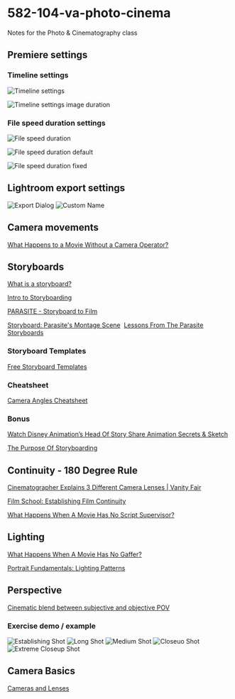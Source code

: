 # 582-104-va-photo-cinema

Notes for the Photo &amp; Cinematography class

<!-- ## Video Inspirations

[nothing, except everything.](https://www.youtube.com/watch?v=hif5eI5pBxo&ab_channel=WesleyWang)

[East of Eden | SONY FX30](https://www.youtube.com/watch?v=aPe936J-6Z0&ab_channel=AdvertiseReality)

[For those waiting for life to happen - Life Of Riza](https://www.youtube.com/watch?v=ij84DoCEmdI&ab_channel=LifeOfRiza)

[The Art of Slowing Down - Life Of Riza](https://www.youtube.com/watch?v=Up16ERpUvx4&ab_channel=LifeOfRiza)

[This might be holding you back. - Life Of Riza](https://www.youtube.com/watch?v=K8B0nnX5pmU&ab_channel=LifeOfRiza)

[Why being bored is a good thing - Life Of Riza](https://www.youtube.com/watch?v=Xuf4w17b2L0&ab_channel=LifeOfRiza)

[These 3 Rules Reinvented the Vlog | Ft. LifeOfRiza](https://www.youtube.com/watch?v=zO9AuCxV4Jg&ab_channel=DigitalSpaghetti)

[The Adventure That Saved My Life. - Natalie Lynn](<https://www.youtube.com/watch?v=tWCLD8wmBs8&list=PLZvRVbBCVbGrNTNpilwwSoSKIEXh70DzC&index=8&ab_channel=NatalieLynn>)

[Natalie Lynn Breaks Down Her Most Iconic Shots](https://www.youtube.com/watch?v=hx2Qkn-vPVU&ab_channel=DigitalSpaghetti)

[Natalie Lynn Makes Cinematic Videos that Feel Like Journal Entries](https://www.youtube.com/watch?v=T1Mf8j44kIk&ab_channel=DigitalSpaghetti)

[for those who might be "scared to start"](https://www.youtube.com/watch?v=fqWav4L2DRQ&ab_channel=MarianneBeaulieu)

[How glowing up ruined my life - Alivia D'Andrea](<https://www.youtube.com/watch?v=_6I34KPrNXQ&ab_channel=AliviaD%27Andrea>) -->

<!-- ## Dialog

[well, dialogue doesn't get much better than this...](https://www.youtube.com/watch?v=jKG-ij97nB8&ab_channel=SceneIt) -->

## Premiere settings

### Timeline settings

![Timeline settings](references/premiere/premiere-timeline-settings.jpg)

![Timeline settings image duration](references/premiere/premiere-timeline-settings-image-duration.jpg)

### File speed duration settings

![File speed duration](references/premiere/premiere-file-speed-duration.jpg)

![File speed duration default](references/premiere/premiere-file-speed-duration-default.jpg)

![File speed duration fixed](references/premiere/premiere-file-speed-duration-fixed.jpg)

## Lightroom export settings

![Export Dialog](references/lightroom-export/lightroom-export.jpg)
![Custom Name](references/lightroom-export/lightroom-export-rename.jpg)

## Camera movements

[What Happens to a Movie Without a Camera Operator?](https://www.youtube.com/watch?v=Kq_qBUeSLl4&ab_channel=VanityFair)

## Storyboards

[What is a storyboard?](https://www.youtube.com/watch?v=6aTnEanIXBk)

[Intro to Storyboarding](https://www.youtube.com/watch?v=RQsvhq28sOI)

[PARASITE - Storyboard to Film](https://www.youtube.com/watch?v=Qq36iIb8V8o)

[Storyboard: Parasite's Montage Scene](https://vimeo.com/398814689)
​
[Lessons From The Parasite Storyboards](https://www.youtube.com/watch?v=JE26E4IM_-g&ab_channel=ThomasFlight)

### Storyboard Templates

[Free Storyboard Templates](https://boords.com/storyboard-template)

### Cheatsheet

[Camera Angles Cheatsheet](https://downloads.boords.com/boords-camera-angles.pdf)

### Bonus

[Watch Disney Animation’s Head Of Story Share Animation Secrets & Sketch](https://www.youtube.com/watch?v=IomgUWKjUxA&ab_channel=SYFY)

[The Purpose Of Storyboarding](https://www.youtube.com/watch?v=BSOJiSUI0z8&ab_channel=picassosson)

## Continuity - 180 Degree Rule

[Cinematographer Explains 3 Different Camera Lenses | Vanity Fair](https://www.youtube.com/watch?v=DGujsKb2e10&ab_channel=VanityFair)

[Film School: Establishing Film Continuity](https://www.youtube.com/watch?v=ALguEHV9VvA&ab_channel=NewYorkFilmAcademy)

[What Happens When A Movie Has No Script Supervisor?](https://www.youtube.com/watch?v=NAvn7CNpdB8&ab_channel=VanityFair)

## Lighting

[What Happens When A Movie Has No Gaffer?](https://www.youtube.com/watch?v=wXcc79AmkyU&ab_channel=VanityFair)

[Portrait Fundamentals: Lighting Patterns](https://www.digitalphotomentor.com/lessons/portrait-lighting-lighting-patterns/)

## Perspective

[Cinematic blend between subjective and objective POV](https://www.youtube.com/watch?v=u-Rdh1K-jEE&ab_channel=JanStripek)

### Exercise demo / example

![Establishing Shot](references/shots-demo/shots-demo-001.jpg)
![Long Shot](references/shots-demo/shots-demo-002.jpg)
![Medium Shot](references/shots-demo/shots-demo-003.jpg)
![Closeuo Shot](references/shots-demo/shots-demo-004.jpg)
![Extreme Closeup Shot](references/shots-demo/shots-demo-005.jpg)

## Camera Basics

[Cameras and Lenses](https://ciechanow.ski/cameras-and-lenses/)
